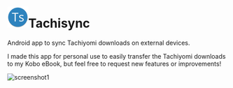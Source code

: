 # ![app-icon](https://github.com/axiel7/Tachisync/blob/master/app/src/main/res/mipmap-mdpi/ic_launcher_round.png)Tachisync
Android app to sync Tachiyomi downloads on external devices.

I made this app for personal use to easily transfer the Tachiyomi downloads to my Kobo eBook, but feel free to request new features or improvements!

<img src="https://axiel7.github.io/tachisync/screenshot1.png" alt="screenshot1" height="500px">
